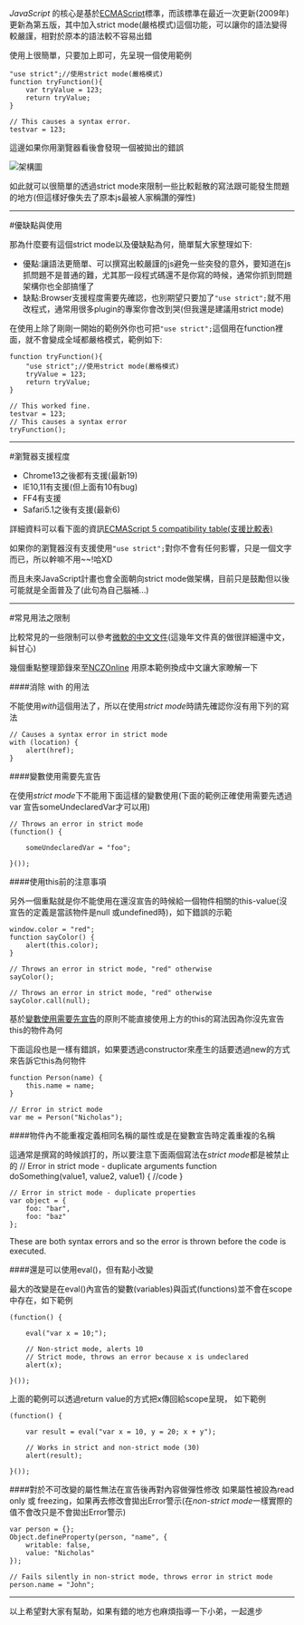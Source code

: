 *JavaScript* 的核心是基於[ECMAScript](http://zh.wikipedia.org/wiki/ECMAScript)標準，而該標準在最近一次更新(2009年)更新為第五版，其中加入strict mode(嚴格模式)這個功能，可以讓你的語法變得較嚴謹，相對於原本的語法較不容易出錯

使用上很簡單，只要加上即可，先呈現一個使用範例

	"use strict";//使用strict mode(嚴格模式)
	function tryFunction(){
	    var tryValue = 123;
	    return tryValue;
	}
	
	// This causes a syntax error.
	testvar = 123;

這邊如果你用瀏覽器看後會發現一個被拋出的錯誤

![架構圖](http://dl.dropboxusercontent.com/u/20925528/%E6%8A%80%E8%A1%93Blog/blogs/20130830/1.png)

如此就可以很簡單的透過strict mode來限制一些比較鬆散的寫法跟可能發生問題的地方(但這樣好像失去了原本js最被人家稱讚的彈性)

---

#優缺點與使用

那為什麼要有這個strict mode以及優缺點為何，簡單幫大家整理如下:

+ 優點:讓語法更簡單、可以撰寫出較嚴謹的js避免一些突發的意外，要知道在js抓問題不是普通的難，尤其那一段程式碼還不是你寫的時候，通常你抓到問題架構你也全部搞懂了
+ 缺點:Browser支援程度需要先確認，也別期望只要加了`"use strict";`就不用改程式，通常用很多plugin的專案你會改到哭(但我還是建議用strict mode)

在使用上除了剛剛一開始的範例外你也可把`"use strict";`這個用在function裡面，就不會變成全域都嚴格模式，範例如下:

	function tryFunction(){
		"use strict";//使用strict mode(嚴格模式)
	    tryValue = 123;
	    return tryValue;
	}
	
	// This worked fine.
	testvar = 123;
	// This causes a syntax error
	tryFunction();

---

#瀏覽器支援程度

+ Chrome13之後都有支援(最新19)
+ IE10,11有支援(但上面有10有bug)
+ FF4有支援
+ Safari5.1之後有支援(最新6)

詳細資料可以看下面的資訊[ECMAScript 5 compatibility table(支援比較表)](http://kangax.github.io/es5-compat-table/)

如果你的瀏覽器沒有支援使用`"use strict";`對你不會有任何影響，只是一個文字而已，所以幹嘛不用~~!哈XD

而且未來JavaScript計畫也會全面朝向strict mode做架構，目前只是鼓勵但以後可能就是全面普及了(此句為自己腦補...)

---

#常見用法之限制

比較常見的一些限制可以參考[微軟的中文文件](http://msdn.microsoft.com/zh-tw/library/ie/br230269(v=vs.94).aspx)(這幾年文件真的做很詳細還中文，糾甘心)

幾個重點整理節錄來至[NCZOnline](http://www.nczonline.net/blog/2012/03/13/its-time-to-start-using-javascript-strict-mode/) 用原本範例換成中文讓大家瞭解一下

####消除 with 的用法

不能使用*with*這個用法了，所以在使用*strict mode*時請先確認你沒有用下列的寫法

	// Causes a syntax error in strict mode
	with (location) {
	    alert(href);
	}

####變數使用需要先宣告

在使用*strict mode*下不能用下面這樣的變數使用(下面的範例正確使用需要先透過var 宣告someUndeclaredVar才可以用)

	// Throws an error in strict mode
	(function() {
	
	    someUndeclaredVar = "foo";
	
	}());

####使用this前的注意事項

另外一個重點就是你不能使用在還沒宣告的時候給一個物件相關的this-value(沒宣告的定義是當該物件是null 或undefined時)，如下錯誤的示範

	window.color = "red";
	function sayColor() {
	    alert(this.color);
	}
	
	// Throws an error in strict mode, "red" otherwise
	sayColor();
	
	// Throws an error in strict mode, "red" otherwise
	sayColor.call(null);

基於[變數使用需要先宣告](#變數使用需要先宣告)的原則不能直接使用上方的this的寫法因為你沒先宣告this的物件為何

下面這段也是一樣有錯誤，如果要透過constructor來產生的話要透過new的方式來告訴它this為何物件
	
	function Person(name) {
	    this.name = name;
	}
	
	// Error in strict mode
	var me = Person("Nicholas");

####物件內不能重複定義相同名稱的屬性或是在變數宣告時定義重複的名稱

這通常是撰寫的時候誤打的，所以要注意下面兩個寫法在*strict mode*都是被禁止的
	// Error in strict mode - duplicate arguments
	function doSomething(value1, value2, value1) {
	    //code
	}
	
	// Error in strict mode - duplicate properties
	var object = {
	    foo: "bar",
	    foo: "baz"
	};

These are both syntax errors and so the error is thrown before the code is executed.

####還是可以使用eval()，但有點小改變

最大的改變是在eval()內宣告的變數(variables)與函式(functions)並不會在scope中存在，如下範例

	(function() {
	
	    eval("var x = 10;");
	
	    // Non-strict mode, alerts 10
	    // Strict mode, throws an error because x is undeclared
	    alert(x);
	
	}());

上面的範例可以透過return value的方式把x傳回給scope呈現，
如下範例
	
	(function() {
	
	    var result = eval("var x = 10, y = 20; x + y");
	
	    // Works in strict and non-strict mode (30)
	    alert(result);
	
	}());

####對於不可改變的屬性無法在宣告後再對內容做彈性修改
如果屬性被設為read only 或 freezing，如果再去修改會拋出Error警示(在*non-strict mode*一樣實際的值不會改只是不會拋出Error警示)

	var person = {};
	Object.defineProperty(person, "name", {
	    writable: false,
	    value: "Nicholas"
	});
	
	// Fails silently in non-strict mode, throws error in strict mode
	person.name = "John";

---
以上希望對大家有幫助，如果有錯的地方也麻煩指導一下小弟，一起進步
